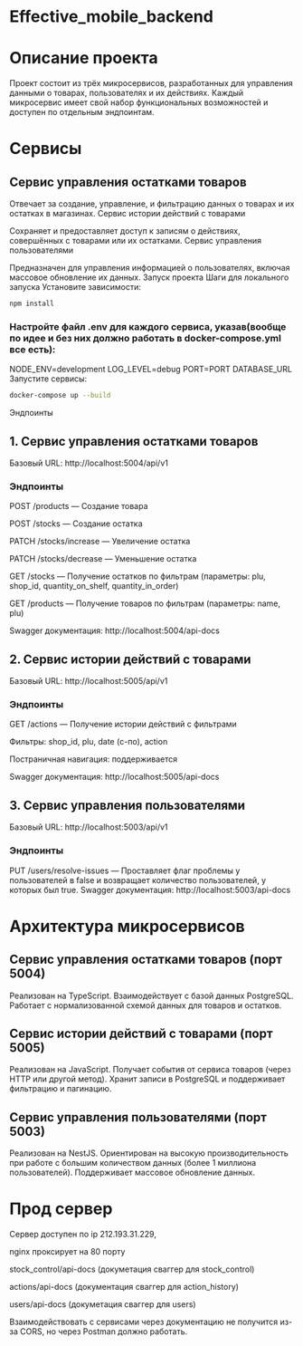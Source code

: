 # Effective_mobile_backend

# Описание проекта

Проект состоит из трёх микросервисов, разработанных для управления данными о товарах, пользователях и их действиях. Каждый микросервис имеет свой набор функциональных возможностей и доступен по отдельным эндпоинтам.

# Сервисы

## Сервис управления остатками товаров

Отвечает за создание, управление, и фильтрацию данных о товарах и их остатках в магазинах.
Сервис истории действий с товарами

Сохраняет и предоставляет доступ к записям о действиях, совершённых с товарами или их остатками.
Сервис управления пользователями

Предназначен для управления информацией о пользователях, включая массовое обновление их данных.
Запуск проекта
Шаги для локального запуска
Установите зависимости:

```bash
npm install
```

### Настройте файл .env для каждого сервиса, указав(вообще по идее и без них должно работать в docker-compose.yml все есть):

NODE_ENV=development
LOG_LEVEL=debug
PORT=PORT
DATABASE_URL
Запустите сервисы:

```bash
docker-compose up --build
```

Эндпоинты

## 1. Сервис управления остатками товаров

Базовый URL: http://localhost:5004/api/v1

### Эндпоинты

POST /products — Создание товара

POST /stocks — Создание остатка

PATCH /stocks/increase — Увеличение остатка

PATCH /stocks/decrease — Уменьшение остатка

GET /stocks — Получение остатков по фильтрам (параметры: plu, shop_id, quantity_on_shelf, quantity_in_order)

GET /products — Получение товаров по фильтрам (параметры: name, plu)

Swagger документация: http://localhost:5004/api-docs

## 2. Сервис истории действий с товарами

Базовый URL: http://localhost:5005/api/v1

### Эндпоинты

GET /actions — Получение истории действий с фильтрами

Фильтры: shop_id, plu, date (с-по), action

Постраничная навигация: поддерживается

Swagger документация: http://localhost:5005/api-docs

## 3. Сервис управления пользователями

Базовый URL: http://localhost:5003/api/v1

### Эндпоинты

PUT /users/resolve-issues — Проставляет флаг проблемы у пользователей в false и возвращает количество пользователей, у которых был true.
Swagger документация: http://localhost:5003/api-docs

# Архитектура микросервисов

## Сервис управления остатками товаров (порт 5004)

Реализован на TypeScript.
Взаимодействует с базой данных PostgreSQL.
Работает с нормализованной схемой данных для товаров и остатков.

## Сервис истории действий с товарами (порт 5005)

Реализован на JavaScript.
Получает события от сервиса товаров (через HTTP или другой метод).
Хранит записи в PostgreSQL и поддерживает фильтрацию и пагинацию.

## Сервис управления пользователями (порт 5003)

Реализован на NestJS.
Ориентирован на высокую производительность при работе с большим количеством данных (более 1 миллиона пользователей).
Поддерживает массовое обновление данных.

# Прод сервер

Сервер доступен по ip 212.193.31.229,

nginx проксирует на 80 порту

stock_control/api-docs (докуметация сваггер для stock_control)

actions/api-docs (документация сваггер для action_history)

users/api-docs (докуметация сваггер для users)

Взаимодействовать с сервисами через документацию не получится из-за CORS, но через Postman должно работать.
